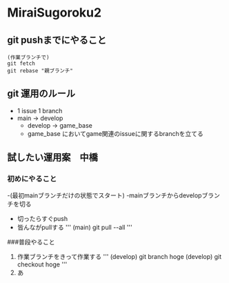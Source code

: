 # MiraiSugoroku2

## git pushまでにやること
```
(作業ブランチで)
git fetch
git rebase "親ブランチ"
```


## git 運用のルール
- 1 issue 1 branch
- main → develop
  - develop → game_base
  - game_base においてgame関連のissueに関するbranchを立てる

## 試したい運用案　中橋
### 初めにやること
-(最初mainブランチだけの状態でスタート)
-mainブランチからdevelopブランチを切る
  - 切ったらすぐpush
- 皆んながpullする
'''
(main) git pull --all
'''

###普段やること
1. 作業ブランチをきって作業する
'''
(develop) git branch hoge
(develop) git checkout hoge
'''
1. あ
